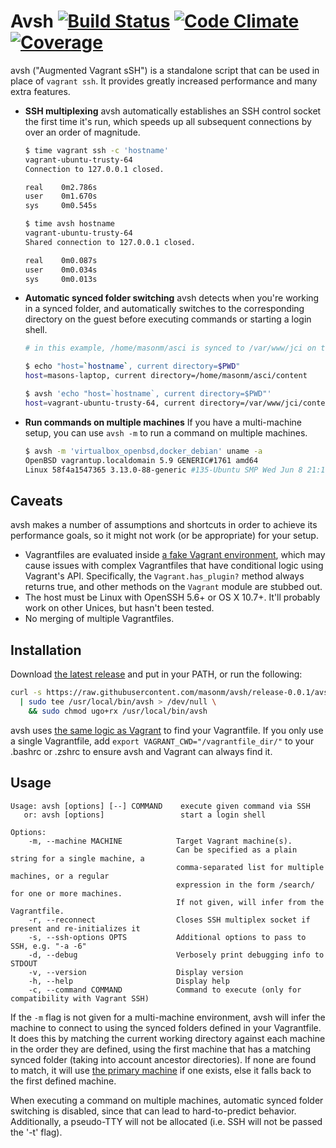 # Avsh [![Build Status](https://travis-ci.org/MasonM/avsh.svg?branch=master)](https://travis-ci.org/MasonM/avsh) [![Code Climate](https://codeclimate.com/github/MasonM/avsh/badges/gpa.svg)](https://codeclimate.com/github/MasonM/avsh) [![Coverage](https://codeclimate.com/github/MasonM/avsh/badges/coverage.svg)](https://codeclimate.com/github/MasonM/avsh/coverage)

avsh ("Augmented Vagrant sSH") is a standalone script that can be used in place
of `vagrant ssh`. It provides greatly increased performance and many extra
features.

* **SSH multiplexing** avsh automatically establishes an SSH control socket the
  first time it's run, which speeds up all subsequent connections by over an
  order of magnitude.

    ```sh
    $ time vagrant ssh -c 'hostname'
    vagrant-ubuntu-trusty-64
    Connection to 127.0.0.1 closed.

    real    0m2.786s
    user    0m1.670s
    sys     0m0.545s

    $ time avsh hostname
    vagrant-ubuntu-trusty-64
    Shared connection to 127.0.0.1 closed.

    real    0m0.087s
    user    0m0.034s
    sys     0m0.013s
    ```

* **Automatic synced folder switching** avsh detects when you're working in a
  synced folder, and automatically switches to the corresponding directory on
  the guest before executing commands or starting a login shell.

    ```sh
    # in this example, /home/masonm/asci is synced to /var/www/jci on the guest

    $ echo "host=`hostname`, current directory=$PWD"
    host=masons-laptop, current directory=/home/masonm/asci/content

    $ avsh 'echo "host=`hostname`, current directory=$PWD"'
    host=vagrant-ubuntu-trusty-64, current directory=/var/www/jci/content
    ```

* **Run commands on multiple machines** If you have a multi-machine setup, you
  can use `avsh -m` to run a command on multiple machines.

    ```sh
    $ avsh -m 'virtualbox_openbsd,docker_debian' uname -a
    OpenBSD vagrantup.localdomain 5.9 GENERIC#1761 amd64
    Linux 58f4a1547365 3.13.0-88-generic #135-Ubuntu SMP Wed Jun 8 21:10:42 UTC 2016 x86_64 GNU/Linux
    ```

## Caveats

avsh makes a number of assumptions and shortcuts in order to achieve its
performance goals, so it might not work (or be appropriate) for your setup.

* Vagrantfiles are evaluated inside [a fake Vagrant environment](https://github.com/MasonM/avsh/blob/master/lib/avsh/vagrantfile_environment.rb),
  which may cause issues with complex Vagrantfiles that have conditional logic
  using Vagrant's API. Specifically, the `Vagrant.has_plugin?` method always
  returns true, and other methods on the `Vagrant` module are stubbed out.
* The host must be Linux with OpenSSH 5.6+ or OS X 10.7+. It'll probably work on
  other Unices, but hasn't been tested.
* No merging of multiple Vagrantfiles.

## Installation

Download [the latest release](https://raw.githubusercontent.com/masonm/avsh/release-0.0.1/avsh)
and put in your PATH, or run the following:
```sh
curl -s https://raw.githubusercontent.com/masonm/avsh/release-0.0.1/avsh \
  | sudo tee /usr/local/bin/avsh > /dev/null \
    && sudo chmod ugo+rx /usr/local/bin/avsh

```

avsh uses [the same logic as Vagrant](https://www.vagrantup.com/docs/vagrantfile/#lookup-path)
to find your Vagrantfile.  If you only use a single Vagrantfile, add `export
VAGRANT_CWD="/vagrantfile_dir/"` to your .bashrc or .zshrc to ensure avsh and
Vagrant can always find it.

## Usage

```
Usage: avsh [options] [--] COMMAND    execute given command via SSH
   or: avsh [options]                 start a login shell

Options:
    -m, --machine MACHINE            Target Vagrant machine(s).
                                     Can be specified as a plain string for a single machine, a
                                     comma-separated list for multiple machines, or a regular
                                     expression in the form /search/ for one or more machines.
                                     If not given, will infer from the Vagrantfile.
    -r, --reconnect                  Closes SSH multiplex socket if present and re-initializes it
    -s, --ssh-options OPTS           Additional options to pass to SSH, e.g. "-a -6"
    -d, --debug                      Verbosely print debugging info to STDOUT
    -v, --version                    Display version
    -h, --help                       Display help
    -c, --command COMMAND            Command to execute (only for compatibility with Vagrant SSH)
```

If the `-m` flag is not given for a multi-machine environment, avsh will infer
the machine to connect to using the synced folders defined in your Vagrantfile.
It does this by matching the current working directory against each machine in
the order they are defined, using the first machine that has a matching synced
folder (taking into account ancestor directories). If none are found to match,
it will use [the primary machine](https://www.vagrantup.com/docs/multi-machine/#specifying-a-primary-machine)
if one exists, else it falls back to the first defined machine.

When executing a command on multiple machines, automatic synced folder switching
is disabled, since that can lead to hard-to-predict behavior. Additionally, a
pseudo-TTY will not be allocated (i.e. SSH will not be passed the '-t' flag).
